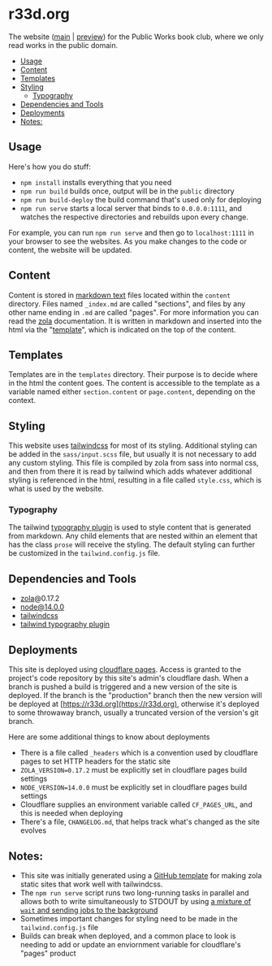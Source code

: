 # r33d.org

The website ([main](https://r33d.org) | [preview](https://preview.r33d.org)) for the Public Works book club, where we only read works in the public domain.

<!-- TOC depthfrom:2 updateonsave:true -->

- [Usage](#usage)
- [Content](#content)
- [Templates](#templates)
- [Styling](#styling)
  - [Typography](#typography)
- [Dependencies and Tools](#dependencies-and-tools)
- [Deployments](#deployments)
- [Notes:](#notes)

<!-- /TOC -->

## Usage
Here's how you do stuff:

- `npm install`   installs everything that you need
- `npm run build` builds once, output will be in the `public` directory
- `npm run build-deploy` the build command that's used only for deploying
- `npm run serve` starts a local server that binds to `0.0.0.0:1111`, and watches the respective directories and rebuilds upon every change.

For example, you can run `npm run serve` and then go to `localhost:1111` in your browser to see the websites. As you make changes to the code or content, the website will be updated.

## Content

Content is stored in [markdown text](https://commonmark.org/help/) files located within the `content` directory. Files named `_index.md` are called "sections", and files by any other name ending in `.md` are called "pages". For more information you can read the [zola](https://getzola.com) documentation. It is written in markdown and inserted into the html via the "[template](#templates)", which is indicated on the top of the content.

## Templates

Templates are in the `templates` directory. Their purpose is to decide where in the html the content goes. The content is accessible to the template as a variable named either `section.content` or `page.content`, depending on the context.

## Styling

This website uses [tailwindcss](https://tailwindcss.com/) for most of its styling. Additional styling can be added in the `sass/input.scss` file, but usually it is not necessary to add any custom styling. This file is compiled by zola from sass into normal css, and then from there it is read by tailwind which adds whatever additional styling is referenced in the html, resulting in a file called `style.css`, which is what is used by the website.

### Typography

The tailwind [typography plugin](https://tailwindcss.com/docs/typography-plugin) is used to style content that is generated from markdown. Any child elements that are nested within an element that has the class `prose` will receive the styling. The default styling can further be customized in the `tailwind.config.js` file.

## Dependencies and Tools

* [zola](https://getzola.com)@0.17.2
* node@14.0.0
* [tailwindcss](https://tailwindcss.com/)
* [tailwind typography plugin](https://tailwindcss.com/docs/typography-plugin)

## Deployments

This site is deployed using [cloudflare pages](https://pages.cloudflare.com). Access is granted to the project's code repository by this site's admin's cloudflare dash. When a branch is pushed a build is triggered and a new version of the site is deployed. If the branch is the "production" branch then the new version will be deployed at [https://r33d.org](https://r33d.org), otherwise it's deployed to some throwaway branch, usually a truncated version of the version's git branch.

Here are some additional things to know about deployments

* There is a file called `_headers` which is a convention used by cloudflare pages to set HTTP headers for the static site
* `ZOLA_VERSION=0.17.2` must be explicitly set in cloudflare pages build settings
* `NODE_VERSION=14.0.0` must be explicitly set in cloudflare pages build settings
* Cloudflare supplies an environment variable called `CF_PAGES_URL`, and this is needed when deploying
* There's a file, `CHANGELOG.md`, that helps track what's changed as the site evolves

## Notes:

* This site was initially generated using a [GitHub template](https://github.com/asimpletune/zola-tailwindcss) for making zola static sites that work well with tailwindcss.
* The `npm run serve` script runs two long-running tasks in parallel and allows both to write simultaneously to STDOUT by using [a mixture of `wait` and sending jobs to the background](https://www.cyberciti.biz/faq/how-to-run-command-or-code-in-parallel-in-bash-shell-under-linux-or-unix/)
* Sometimes important changes for styling need to be made in the `tailwind.config.js` file
* Builds can break when deployed, and a common place to look is needing to add or update an enviornment variable for cloudflare's "pages" product